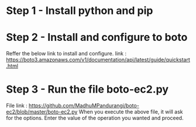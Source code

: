 # Step 1 - Install python and pip

# Step 2 - Install and configure to boto
  Reffer the below link to install and configure.
  link : https://boto3.amazonaws.com/v1/documentation/api/latest/guide/quickstart.html
  
# Step 3 - Run the file boto-ec2.py
   File link : https://github.com/MadhuMPandurangi/boto-ec2/blob/master/boto-ec2.py
   When you execute the above file, it will ask for the options. Enter the value of the operation you wanted and proceed.
